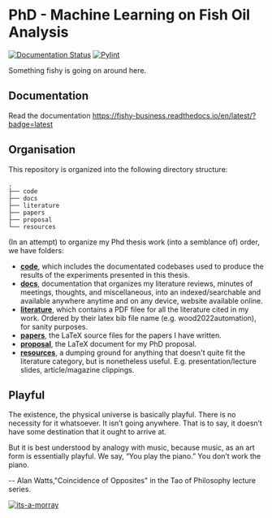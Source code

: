# PhD - Machine Learning on Fish Oil Analysis

[![Documentation Status](https://readthedocs.org/projects/fishy-business/badge/?version=latest)](https://fishy-business.readthedocs.io/en/latest/?badge=latest)
[![Pylint](https://github.com/woodRock/fishy-business/actions/workflows/pylint.yml/badge.svg)](https://github.com/woodRock/fishy-business/actions/workflows/pylint.yml)

Something fishy is going on around here.

## Documentation

Read the documentation https://fishy-business.readthedocs.io/en/latest/?badge=latest

## Organisation

This repository is organized into the following directory structure:

```
.
├── code
├── docs
├── literature
├── papers
├── proposal
└── resources
```

(In an attempt) to organize my Phd thesis work (into a semblance of) order, we have folders:

- [**code**](https://github.com/woodRock/fishy-business/tree/main/code), which includes the documentated codebases used to produce the results of the experiments presented in this thesis.
- [**docs**](https://github.com/woodRock/fishy-business/tree/main/docs), documentation that organizes my literature reviews, minutes of meetings, thoughts, and miscellaneous, into an indexed/searchable and available anywhere anytime and on any device, website available online.
- [**literature**](https://github.com/woodRock/fishy-business/tree/main/literature), which contains a PDF filee for all the literature cited in my work. Ordered by their latex bib file name (e.g. wood2022automation), for sanity purposes.
- [**papers**](https://github.com/woodRock/fishy-business/tree/main/papers), the LaTeX source files for the papers I have written. 
- [**proposal**](https://github.com/woodRock/fishy-business/tree/main/proposal), the LaTeX document for my PhD proposal.
- [**resources**](https://github.com/woodRock/fishy-business/tree/main/resources), a dumping ground for anything that doesn't quite fit the literature category, but is nonetheless useful. E.g. presentation/lecture slides, article/magazine clippings.

## Playful

The existence, the physical universe is basically playful. There is no necessity for it whatsoever. It isn’t going anywhere. That is to say, it doesn’t have some destination that it ought to arrive at.

But it is best understood by analogy with music, because music, as an art form is essentially playful. We say, “You play the piano.” You don’t work the piano.

-- Alan Watts,"Coincidence of Opposites" in the Tao of Philosophy lecture series.

[![its-a-morray](https://user-images.githubusercontent.com/18411037/159612697-22525e7d-352d-444c-b746-5b94f5108449.jpeg)](https://www.youtube.com/watch?v=SezOrE0zRFo)
